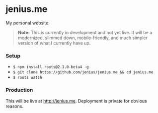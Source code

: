 jenius.me
=========

My personal website.

> **Note:** This is currently in development and not yet live. It will be a modernized, slimmed down, mobile-friendly, and much simpler version of what I currently have up.

### Setup

- `$ npm install roots@2.1.0-beta4 -g`
- `$ git clone https://github.com/jenius/jenius.me && cd jenius.me`
- `$ roots watch`

### Production

This will be live at http://jenius.me. Deployment is private for obvious reasons.
